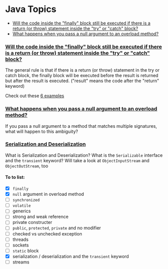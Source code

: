 # Java Topics

* [Will the code inside the "finally" block still be executed if there is a return (or throw) statement inside the "try" or "catch" block?](#user-content-will-the-code-inside-the-finally-block-still-be-executed-if-there-is-a-return-or-throw-statement-inside-the-try-or-catch-block)
* [What happens when you pass a null argument to an overload method?](#user-content-what-happens-when-you-pass-a-null-argument-to-an-overload-method)

### [Will the code inside the "finally" block still be executed if there is a return (or throw) statement inside the "try" or "catch" block?](src/Finally.java)

The general rule is that 
if there is a return (or throw) statement in the try or catch block, 
the finally block will be executed before the result is returned but after the result is executed. ("result" means the code after the "return" keyword)

Check out these [6 examples](src/Finally.java)

### [What happens when you pass a null argument to an overload method?](NullInOverloadMethods.java)

If you pass a null argument to a method that matches multiple signatures, what will happen to this ambiguity?

### [Serialization and Deserialization](src/Serialization.java)

What is Serialization and Deserialization? What is the `Serializable` interface and the `transient` keyword?
Will take a look at `ObjectInputStream` and `ObjectOutStream`, too 

#### To to list:

- [x] `finally`
- [x] `null` argument in overload method
- [ ] `synchronized`
- [ ] `volatile`
- [ ] generics
- [ ] strong and weak reference
- [ ] private constructer
- [ ] `public`, `protected`, `private` and no modifier
- [ ] checked vs unchecked exception
- [ ] threads
- [ ] sockets
- [ ] `static` block
- [x] serialization / deserialization and the `transient` keyword
- [ ] streams
